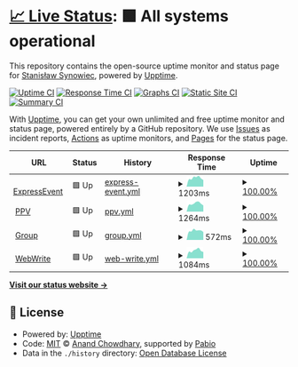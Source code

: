 # [📈 Live Status](https://ssynowiec.github.io/ExpressEvent-status): <!--live status--> **🟩 All systems operational**

This repository contains the open-source uptime monitor and status page for [Stanisław Synowiec](https://ssynowiec.github.io/ExpressEvent-status), powered by [Upptime](https://github.com/upptime/upptime).

[![Uptime CI](https://github.com/ssynowiec/ExpressEvent-status/workflows/Uptime%20CI/badge.svg)](https://github.com/ssynowiec/ExpressEvent-status/actions?query=workflow%3A%22Uptime+CI%22)
[![Response Time CI](https://github.com/ssynowiec/ExpressEvent-status/workflows/Response%20Time%20CI/badge.svg)](https://github.com/ssynowiec/ExpressEvent-status/actions?query=workflow%3A%22Response+Time+CI%22)
[![Graphs CI](https://github.com/ssynowiec/ExpressEvent-status/workflows/Graphs%20CI/badge.svg)](https://github.com/ssynowiec/ExpressEvent-status/actions?query=workflow%3A%22Graphs+CI%22)
[![Static Site CI](https://github.com/ssynowiec/ExpressEvent-status/workflows/Static%20Site%20CI/badge.svg)](https://github.com/ssynowiec/ExpressEvent-status/actions?query=workflow%3A%22Static+Site+CI%22)
[![Summary CI](https://github.com/ssynowiec/ExpressEvent-status/workflows/Summary%20CI/badge.svg)](https://github.com/ssynowiec/ExpressEvent-status/actions?query=workflow%3A%22Summary+CI%22)

With [Upptime](https://upptime.js.org), you can get your own unlimited and free uptime monitor and status page, powered entirely by a GitHub repository. We use [Issues](https://github.com/ssynowiec/ExpressEvent-status/issues) as incident reports, [Actions](https://github.com/ssynowiec/ExpressEvent-status/actions) as uptime monitors, and [Pages](https://ssynowiec.github.io/ExpressEvent-status) for the status page.

<!--start: status pages-->
<!-- This summary is generated by Upptime (https://github.com/upptime/upptime) -->
<!-- Do not edit this manually, your changes will be overwritten -->
<!-- prettier-ignore -->
| URL | Status | History | Response Time | Uptime |
| --- | ------ | ------- | ------------- | ------ |
| <img alt="" src="https://icons.duckduckgo.com/ip3/express-event.pl.ico" height="13"> [ExpressEvent](https://express-event.pl) | 🟩 Up | [express-event.yml](https://github.com/ssynowiec/ExpressEvent-status/commits/HEAD/history/express-event.yml) | <details><summary><img alt="Response time graph" src="./graphs/express-event/response-time-week.png" height="20"> 1203ms</summary><br><a href="https://demo-status.ssynowiec.pl/history/express-event"><img alt="Response time 1135" src="https://img.shields.io/endpoint?url=https%3A%2F%2Fraw.githubusercontent.com%2Fssynowiec%2FExpressEvent-status%2FHEAD%2Fapi%2Fexpress-event%2Fresponse-time.json"></a><br><a href="https://demo-status.ssynowiec.pl/history/express-event"><img alt="24-hour response time 927" src="https://img.shields.io/endpoint?url=https%3A%2F%2Fraw.githubusercontent.com%2Fssynowiec%2FExpressEvent-status%2FHEAD%2Fapi%2Fexpress-event%2Fresponse-time-day.json"></a><br><a href="https://demo-status.ssynowiec.pl/history/express-event"><img alt="7-day response time 1203" src="https://img.shields.io/endpoint?url=https%3A%2F%2Fraw.githubusercontent.com%2Fssynowiec%2FExpressEvent-status%2FHEAD%2Fapi%2Fexpress-event%2Fresponse-time-week.json"></a><br><a href="https://demo-status.ssynowiec.pl/history/express-event"><img alt="30-day response time 1148" src="https://img.shields.io/endpoint?url=https%3A%2F%2Fraw.githubusercontent.com%2Fssynowiec%2FExpressEvent-status%2FHEAD%2Fapi%2Fexpress-event%2Fresponse-time-month.json"></a><br><a href="https://demo-status.ssynowiec.pl/history/express-event"><img alt="1-year response time 1135" src="https://img.shields.io/endpoint?url=https%3A%2F%2Fraw.githubusercontent.com%2Fssynowiec%2FExpressEvent-status%2FHEAD%2Fapi%2Fexpress-event%2Fresponse-time-year.json"></a></details> | <details><summary><a href="https://demo-status.ssynowiec.pl/history/express-event">100.00%</a></summary><a href="https://demo-status.ssynowiec.pl/history/express-event"><img alt="All-time uptime 99.99%" src="https://img.shields.io/endpoint?url=https%3A%2F%2Fraw.githubusercontent.com%2Fssynowiec%2FExpressEvent-status%2FHEAD%2Fapi%2Fexpress-event%2Fuptime.json"></a><br><a href="https://demo-status.ssynowiec.pl/history/express-event"><img alt="24-hour uptime 100.00%" src="https://img.shields.io/endpoint?url=https%3A%2F%2Fraw.githubusercontent.com%2Fssynowiec%2FExpressEvent-status%2FHEAD%2Fapi%2Fexpress-event%2Fuptime-day.json"></a><br><a href="https://demo-status.ssynowiec.pl/history/express-event"><img alt="7-day uptime 100.00%" src="https://img.shields.io/endpoint?url=https%3A%2F%2Fraw.githubusercontent.com%2Fssynowiec%2FExpressEvent-status%2FHEAD%2Fapi%2Fexpress-event%2Fuptime-week.json"></a><br><a href="https://demo-status.ssynowiec.pl/history/express-event"><img alt="30-day uptime 100.00%" src="https://img.shields.io/endpoint?url=https%3A%2F%2Fraw.githubusercontent.com%2Fssynowiec%2FExpressEvent-status%2FHEAD%2Fapi%2Fexpress-event%2Fuptime-month.json"></a><br><a href="https://demo-status.ssynowiec.pl/history/express-event"><img alt="1-year uptime 99.99%" src="https://img.shields.io/endpoint?url=https%3A%2F%2Fraw.githubusercontent.com%2Fssynowiec%2FExpressEvent-status%2FHEAD%2Fapi%2Fexpress-event%2Fuptime-year.json"></a></details>
| <img alt="" src="https://icons.duckduckgo.com/ip3/ppv.express-event.pl.ico" height="13"> [PPV](https://ppv.express-event.pl) | 🟩 Up | [ppv.yml](https://github.com/ssynowiec/ExpressEvent-status/commits/HEAD/history/ppv.yml) | <details><summary><img alt="Response time graph" src="./graphs/ppv/response-time-week.png" height="20"> 1264ms</summary><br><a href="https://demo-status.ssynowiec.pl/history/ppv"><img alt="Response time 1390" src="https://img.shields.io/endpoint?url=https%3A%2F%2Fraw.githubusercontent.com%2Fssynowiec%2FExpressEvent-status%2FHEAD%2Fapi%2Fppv%2Fresponse-time.json"></a><br><a href="https://demo-status.ssynowiec.pl/history/ppv"><img alt="24-hour response time 979" src="https://img.shields.io/endpoint?url=https%3A%2F%2Fraw.githubusercontent.com%2Fssynowiec%2FExpressEvent-status%2FHEAD%2Fapi%2Fppv%2Fresponse-time-day.json"></a><br><a href="https://demo-status.ssynowiec.pl/history/ppv"><img alt="7-day response time 1264" src="https://img.shields.io/endpoint?url=https%3A%2F%2Fraw.githubusercontent.com%2Fssynowiec%2FExpressEvent-status%2FHEAD%2Fapi%2Fppv%2Fresponse-time-week.json"></a><br><a href="https://demo-status.ssynowiec.pl/history/ppv"><img alt="30-day response time 1375" src="https://img.shields.io/endpoint?url=https%3A%2F%2Fraw.githubusercontent.com%2Fssynowiec%2FExpressEvent-status%2FHEAD%2Fapi%2Fppv%2Fresponse-time-month.json"></a><br><a href="https://demo-status.ssynowiec.pl/history/ppv"><img alt="1-year response time 1390" src="https://img.shields.io/endpoint?url=https%3A%2F%2Fraw.githubusercontent.com%2Fssynowiec%2FExpressEvent-status%2FHEAD%2Fapi%2Fppv%2Fresponse-time-year.json"></a></details> | <details><summary><a href="https://demo-status.ssynowiec.pl/history/ppv">100.00%</a></summary><a href="https://demo-status.ssynowiec.pl/history/ppv"><img alt="All-time uptime 100.00%" src="https://img.shields.io/endpoint?url=https%3A%2F%2Fraw.githubusercontent.com%2Fssynowiec%2FExpressEvent-status%2FHEAD%2Fapi%2Fppv%2Fuptime.json"></a><br><a href="https://demo-status.ssynowiec.pl/history/ppv"><img alt="24-hour uptime 100.00%" src="https://img.shields.io/endpoint?url=https%3A%2F%2Fraw.githubusercontent.com%2Fssynowiec%2FExpressEvent-status%2FHEAD%2Fapi%2Fppv%2Fuptime-day.json"></a><br><a href="https://demo-status.ssynowiec.pl/history/ppv"><img alt="7-day uptime 100.00%" src="https://img.shields.io/endpoint?url=https%3A%2F%2Fraw.githubusercontent.com%2Fssynowiec%2FExpressEvent-status%2FHEAD%2Fapi%2Fppv%2Fuptime-week.json"></a><br><a href="https://demo-status.ssynowiec.pl/history/ppv"><img alt="30-day uptime 100.00%" src="https://img.shields.io/endpoint?url=https%3A%2F%2Fraw.githubusercontent.com%2Fssynowiec%2FExpressEvent-status%2FHEAD%2Fapi%2Fppv%2Fuptime-month.json"></a><br><a href="https://demo-status.ssynowiec.pl/history/ppv"><img alt="1-year uptime 100.00%" src="https://img.shields.io/endpoint?url=https%3A%2F%2Fraw.githubusercontent.com%2Fssynowiec%2FExpressEvent-status%2FHEAD%2Fapi%2Fppv%2Fuptime-year.json"></a></details>
| <img alt="" src="https://icons.duckduckgo.com/ip3/group.express-event.pl.ico" height="13"> [Group](https://group.express-event.pl) | 🟩 Up | [group.yml](https://github.com/ssynowiec/ExpressEvent-status/commits/HEAD/history/group.yml) | <details><summary><img alt="Response time graph" src="./graphs/group/response-time-week.png" height="20"> 572ms</summary><br><a href="https://demo-status.ssynowiec.pl/history/group"><img alt="Response time 575" src="https://img.shields.io/endpoint?url=https%3A%2F%2Fraw.githubusercontent.com%2Fssynowiec%2FExpressEvent-status%2FHEAD%2Fapi%2Fgroup%2Fresponse-time.json"></a><br><a href="https://demo-status.ssynowiec.pl/history/group"><img alt="24-hour response time 493" src="https://img.shields.io/endpoint?url=https%3A%2F%2Fraw.githubusercontent.com%2Fssynowiec%2FExpressEvent-status%2FHEAD%2Fapi%2Fgroup%2Fresponse-time-day.json"></a><br><a href="https://demo-status.ssynowiec.pl/history/group"><img alt="7-day response time 572" src="https://img.shields.io/endpoint?url=https%3A%2F%2Fraw.githubusercontent.com%2Fssynowiec%2FExpressEvent-status%2FHEAD%2Fapi%2Fgroup%2Fresponse-time-week.json"></a><br><a href="https://demo-status.ssynowiec.pl/history/group"><img alt="30-day response time 573" src="https://img.shields.io/endpoint?url=https%3A%2F%2Fraw.githubusercontent.com%2Fssynowiec%2FExpressEvent-status%2FHEAD%2Fapi%2Fgroup%2Fresponse-time-month.json"></a><br><a href="https://demo-status.ssynowiec.pl/history/group"><img alt="1-year response time 575" src="https://img.shields.io/endpoint?url=https%3A%2F%2Fraw.githubusercontent.com%2Fssynowiec%2FExpressEvent-status%2FHEAD%2Fapi%2Fgroup%2Fresponse-time-year.json"></a></details> | <details><summary><a href="https://demo-status.ssynowiec.pl/history/group">100.00%</a></summary><a href="https://demo-status.ssynowiec.pl/history/group"><img alt="All-time uptime 100.00%" src="https://img.shields.io/endpoint?url=https%3A%2F%2Fraw.githubusercontent.com%2Fssynowiec%2FExpressEvent-status%2FHEAD%2Fapi%2Fgroup%2Fuptime.json"></a><br><a href="https://demo-status.ssynowiec.pl/history/group"><img alt="24-hour uptime 100.00%" src="https://img.shields.io/endpoint?url=https%3A%2F%2Fraw.githubusercontent.com%2Fssynowiec%2FExpressEvent-status%2FHEAD%2Fapi%2Fgroup%2Fuptime-day.json"></a><br><a href="https://demo-status.ssynowiec.pl/history/group"><img alt="7-day uptime 100.00%" src="https://img.shields.io/endpoint?url=https%3A%2F%2Fraw.githubusercontent.com%2Fssynowiec%2FExpressEvent-status%2FHEAD%2Fapi%2Fgroup%2Fuptime-week.json"></a><br><a href="https://demo-status.ssynowiec.pl/history/group"><img alt="30-day uptime 100.00%" src="https://img.shields.io/endpoint?url=https%3A%2F%2Fraw.githubusercontent.com%2Fssynowiec%2FExpressEvent-status%2FHEAD%2Fapi%2Fgroup%2Fuptime-month.json"></a><br><a href="https://demo-status.ssynowiec.pl/history/group"><img alt="1-year uptime 100.00%" src="https://img.shields.io/endpoint?url=https%3A%2F%2Fraw.githubusercontent.com%2Fssynowiec%2FExpressEvent-status%2FHEAD%2Fapi%2Fgroup%2Fuptime-year.json"></a></details>
| <img alt="" src="https://icons.duckduckgo.com/ip3/webwrite.pl.ico" height="13"> [WebWrite](https://webwrite.pl) | 🟩 Up | [web-write.yml](https://github.com/ssynowiec/ExpressEvent-status/commits/HEAD/history/web-write.yml) | <details><summary><img alt="Response time graph" src="./graphs/web-write/response-time-week.png" height="20"> 1084ms</summary><br><a href="https://demo-status.ssynowiec.pl/history/web-write"><img alt="Response time 1085" src="https://img.shields.io/endpoint?url=https%3A%2F%2Fraw.githubusercontent.com%2Fssynowiec%2FExpressEvent-status%2FHEAD%2Fapi%2Fweb-write%2Fresponse-time.json"></a><br><a href="https://demo-status.ssynowiec.pl/history/web-write"><img alt="24-hour response time 889" src="https://img.shields.io/endpoint?url=https%3A%2F%2Fraw.githubusercontent.com%2Fssynowiec%2FExpressEvent-status%2FHEAD%2Fapi%2Fweb-write%2Fresponse-time-day.json"></a><br><a href="https://demo-status.ssynowiec.pl/history/web-write"><img alt="7-day response time 1084" src="https://img.shields.io/endpoint?url=https%3A%2F%2Fraw.githubusercontent.com%2Fssynowiec%2FExpressEvent-status%2FHEAD%2Fapi%2Fweb-write%2Fresponse-time-week.json"></a><br><a href="https://demo-status.ssynowiec.pl/history/web-write"><img alt="30-day response time 1096" src="https://img.shields.io/endpoint?url=https%3A%2F%2Fraw.githubusercontent.com%2Fssynowiec%2FExpressEvent-status%2FHEAD%2Fapi%2Fweb-write%2Fresponse-time-month.json"></a><br><a href="https://demo-status.ssynowiec.pl/history/web-write"><img alt="1-year response time 1085" src="https://img.shields.io/endpoint?url=https%3A%2F%2Fraw.githubusercontent.com%2Fssynowiec%2FExpressEvent-status%2FHEAD%2Fapi%2Fweb-write%2Fresponse-time-year.json"></a></details> | <details><summary><a href="https://demo-status.ssynowiec.pl/history/web-write">100.00%</a></summary><a href="https://demo-status.ssynowiec.pl/history/web-write"><img alt="All-time uptime 100.00%" src="https://img.shields.io/endpoint?url=https%3A%2F%2Fraw.githubusercontent.com%2Fssynowiec%2FExpressEvent-status%2FHEAD%2Fapi%2Fweb-write%2Fuptime.json"></a><br><a href="https://demo-status.ssynowiec.pl/history/web-write"><img alt="24-hour uptime 100.00%" src="https://img.shields.io/endpoint?url=https%3A%2F%2Fraw.githubusercontent.com%2Fssynowiec%2FExpressEvent-status%2FHEAD%2Fapi%2Fweb-write%2Fuptime-day.json"></a><br><a href="https://demo-status.ssynowiec.pl/history/web-write"><img alt="7-day uptime 100.00%" src="https://img.shields.io/endpoint?url=https%3A%2F%2Fraw.githubusercontent.com%2Fssynowiec%2FExpressEvent-status%2FHEAD%2Fapi%2Fweb-write%2Fuptime-week.json"></a><br><a href="https://demo-status.ssynowiec.pl/history/web-write"><img alt="30-day uptime 100.00%" src="https://img.shields.io/endpoint?url=https%3A%2F%2Fraw.githubusercontent.com%2Fssynowiec%2FExpressEvent-status%2FHEAD%2Fapi%2Fweb-write%2Fuptime-month.json"></a><br><a href="https://demo-status.ssynowiec.pl/history/web-write"><img alt="1-year uptime 100.00%" src="https://img.shields.io/endpoint?url=https%3A%2F%2Fraw.githubusercontent.com%2Fssynowiec%2FExpressEvent-status%2FHEAD%2Fapi%2Fweb-write%2Fuptime-year.json"></a></details>

<!--end: status pages-->

[**Visit our status website →**](https://ssynowiec.github.io/ExpressEvent-status)

## 📄 License

- Powered by: [Upptime](https://github.com/upptime/upptime)
- Code: [MIT](./LICENSE) © [Anand Chowdhary](https://anandchowdhary.com), supported by [Pabio](https://pabio.com)
- Data in the `./history` directory: [Open Database License](https://opendatacommons.org/licenses/odbl/1-0/)
